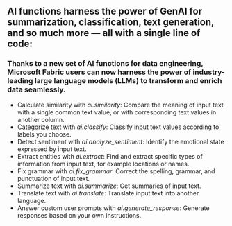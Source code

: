 ## AI functions harness the power of GenAI for summarization, classification, text generation, and so much more — all with a single line of code:

### Thanks to a new set of AI functions for data engineering, Microsoft Fabric users can now harness the power of industry-leading large language models (LLMs) to transform and enrich data seamlessly.

- Calculate similarity with *ai.similarity*: Compare the meaning of input text with a single common text value, or with corresponding text values in another column.
- Categorize text with *ai.classify*: Classify input text values according to labels you choose.
- Detect sentiment with *ai.analyze_sentiment*: Identify the emotional state expressed by input text.
- Extract entities with *ai.extract*: Find and extract specific types of information from input text, for example locations or names.
- Fix grammar with *ai.fix_grammar*: Correct the spelling, grammar, and punctuation of input text.
- Summarize text with *ai.summarize*: Get summaries of input text.
- Translate text with *ai.translate*: Translate input text into another language.
- Answer custom user prompts with *ai.generate_response*: Generate responses based on your own instructions.
